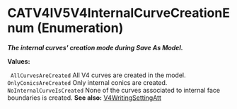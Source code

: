 # CATV4IV5V4InternalCurveCreationEnum (Enumeration)

**_The internal curves' creation mode during Save As Model._**

**Values:**

` AllCurvesAreCreated`      All V4 curves are created in the model.
` OnlyConicsAreCreated`      Only internal conics are created.
` NoInternalCurveIsCreated`      None of the curves associated to internal face boundaries is created.
**See also:**      [V4WritingSettingAtt](../CATIAV4Interfaces/interface_V4WritingSettingAtt_75623.md)